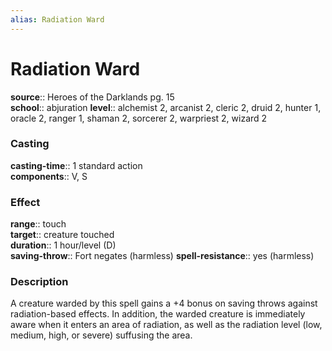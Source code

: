 ```yaml
---
alias: Radiation Ward
---
```


# Radiation Ward 

**source**:: Heroes of the Darklands pg. 15  
**school**:: abjuration
**level**:: alchemist 2, arcanist 2, cleric 2, druid 2, hunter 1, oracle 2, ranger 1, shaman 2, sorcerer 2, warpriest 2, wizard 2

### Casting 

**casting-time**:: 1 standard action  
**components**:: V, S

### Effect 

**range**:: touch  
**target**:: creature touched  
**duration**:: 1 hour/level (D)  
**saving-throw**:: Fort negates (harmless)
**spell-resistance**:: yes (harmless)

### Description 

A creature warded by this spell gains a +4 bonus on saving throws against radiation-based effects. In addition, the warded creature is immediately aware when it enters an area of radiation, as well as the radiation level (low, medium, high, or severe) suffusing the area.
